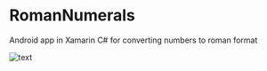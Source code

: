 # RomanNumerals
Android app in Xamarin C# for converting numbers to roman format

![text](hhttps://github.com/loudsheep/RomanNumerals/tree/master/RomanNumerals.Android/Assets/app_screen.png)